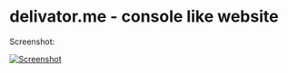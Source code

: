 # delivator.me - console like website

Screenshot:


[![Screenshot](https://i.imgur.com/OyBmtdt.png)](https://delivator.github.io/delivator.me/)
